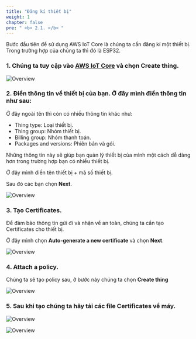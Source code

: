 ```yaml
---
title: "Đăng kí thiết bị"
weight: 1
chapter: false
pre: " <b> 2.1. </b> "
---
```


Bước đầu tiên để sử dụng AWS IoT Core là chúng ta cần đăng kí một thiết bị. Trong trường hợp của chúng ta thì đó là ESP32.

### 1. Chúng ta tuy cập vào [AWS IoT Core](https://console.aws.amazon.com/iot/home?region=us-east-1#/dashboard) và chọn **Create thing**.

![Overview](/images/11.png)
### 2. Điền thông tin về thiết bị của bạn. Ở đây mình điền thông tin như sau:

Ở đây ngoài tên thì còn có nhiều thông tin khác như:

- Thing type: Loại thiết bị.
- Thing group: Nhóm thiết bị.
- Billing group: Nhóm thanh toán.
- Packages and versions: Phiên bản và gói.

Những thông tin này sẽ giúp bạn quản lý thiết bị của mình một cách dễ dàng hơn trong trường hợp bạn có nhiều thiết bị.

Ở đây mình điền tên thiết bị + mã số thiết bị.

Sau đó các bạn chọn **Next**.

![Overview](/images/12.png)

### 3. Tạo Certificates.

Để đảm bảo thông tin gửi đi và nhận về an toàn, chúng ta cần tạo Certificates cho thiết bị.

Ở đây mình chọn **Auto-generate a new certificate** và chọn **Next**.

![Overview](/images/13.png)

### 4. Attach a policy.

Chúng ta sẽ tạo policy sau, ở bước này chúng ta chọn **Create thing**

![Overview](/images/14.png)

### 5. Sau khi tạo chúng ta hãy tải các file Certificates về máy.

![Overview](/images/15.png)

![Overview](/images/16.png)



